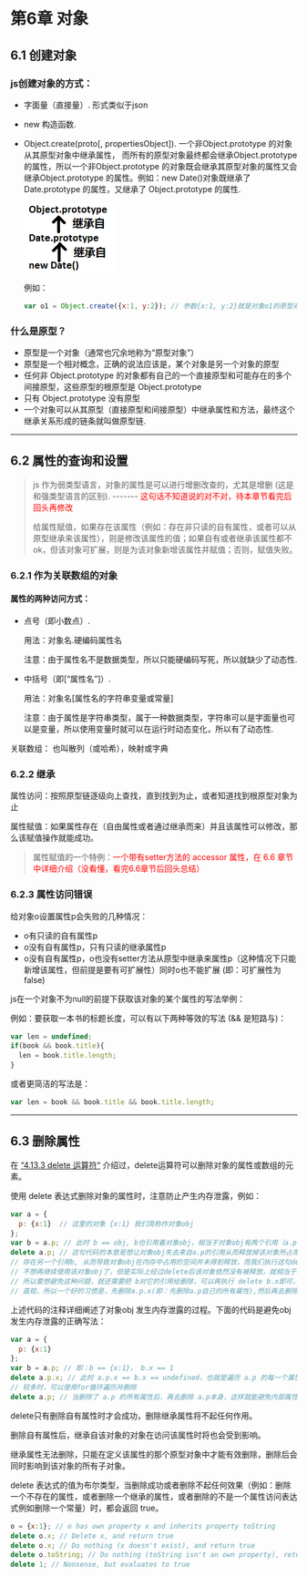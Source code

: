 # 第6章 对象

## 6.1 创建对象

### js创建对象的方式：

- 字面量（直接量）. 形式类似于json

- new 构造函数.

- Object.create(proto[, propertiesObject]). 一个非Object.prototype 的对象从其原型对象中继承属性， 而所有的原型对象最终都会继承Object.prototype 的属性，所以一个非Object.prototype 的对象既会继承其原型对象的属性又会继承Object.prototype 的属性。例如：new Date()对象既继承了 Date.prototype 的属性，又继承了 Object.prototype 的属性.

  ![](../img_jsDG/chapter6/example_prototype_property_inherit.png)

  例如：

  ```javascript
  var o1 = Object.create({x:1, y:2}); // 参数{x:1, y:2}就是对象o1的原型对象，o1继承了属性x和y
  ```




### 什么是原型？

- 原型是一个对象（通常也冗余地称为“原型对象”）
- 原型是一个相对概念，正确的说法应该是，某个对象是另一个对象的原型
- 任何非 Object.prototype 的对象都有自己的一个直接原型和可能存在的多个间接原型，这些原型的根原型是 Object.prototype
- 只有 Object.prototype 没有原型
- 一个对象可以从其原型（直接原型和间接原型）中继承属性和方法，最终这个继承关系形成的链条就叫做原型链.


---

## 6.2 属性的查询和设置

> js 作为弱类型语言，对象的属性是可以进行增删改查的，尤其是增删 (这是和强类型语言的区别). ------- <font color="red">这句话不知道说的对不对，待本章节看完后回头再修改</font>
>
> 给属性赋值，如果存在该属性（例如：存在非只读的自有属性，或者可以从原型继承来该属性），则是修改该属性的值；如果自有或者继承该属性都不ok，但该对象可扩展，则是为该对象新增该属性并赋值；否则，赋值失败。

### 6.2.1 作为关联数组的对象

#### 属性的两种访问方式：

- 点号（即小数点）.

  用法：对象名.硬编码属性名

  注意：由于属性名不是数据类型，所以只能硬编码写死，所以就缺少了动态性.

- 中括号（即[“属性名”]）.

  用法：对象名[属性名的字符串变量或常量]

  注意：由于属性是字符串类型，属于一种数据类型，字符串可以是字面量也可以是变量，所以使用变量时就可以在运行时动态变化，所以有了动态性.

关联数组： 也叫散列（或哈希），映射或字典

### 6.2.2 继承

属性访问：按照原型链逐级向上查找，直到找到为止，或者知道找到根原型对象为止

属性赋值：如果属性存在（自由属性或者通过继承而来）并且该属性可以修改，那么该赋值操作就能成功。

> 属性赋值的一个特例：<font color="red">一个带有setter方法的 accessor 属性，在 6.6 章节中详细介绍（没看懂，看完6.6章节后回头总结）</font>

### 6.2.3 属性访问错误

给对象o设置属性p会失败的几种情况：

- o有只读的自有属性p
- o没有自有属性p，只有只读的继承属性p
- o没有自有属性p，o也没有setter方法从原型中继承来属性p（这种情况下只能新增该属性，但前提是要有可扩展性）同时o也不能扩展 (即：可扩展性为false)

js在一个对象不为null的前提下获取该对象的某个属性的写法举例：

例如：要获取一本书的标题长度，可以有以下两种等效的写法 (&& 是短路与)：

```js
var len = undefined;
if(book && book.title){
  len = book.title.length;
}
```

或者更简洁的写法是： 

```js
var len = book && book.title && book.title.length;
```

---

## 6.3 删除属性

在 [“4.13.3  delete 运算符“](./jsDG_chapter4_表达式和运算符.md) 介绍过，delete运算符可以删除对象的属性或数组的元素。

使用 delete 表达式删除对象的属性时，注意防止产生内存泄露，例如：

```js
var a = {
  p: {x:1}  // 这里的对象 {x:1} 我们简称作对象obj
};
var b = a.p; // 此时 b == obj, b也引用着对象obj，相当于对象obj有两个引用（a.p 和 b）
delete a.p; // 这句代码的本意是想让对象obj失去来自a.p的引用从而释放掉该对象所占用的内存，但是由于它还
// 存在另一个引用b, 从而导致对象obj在内存中占用的空间并未得到释放，而我们执行这句delete代码的本意也是
// 不想再继续使用该对象obj了，但是实际上经过delete后该对象依然没有被释放，就相当于被泄露到内存中了。
// 所以要想避免这种问题，就还需要把 b对它的引用给删除，可以再执行 delete b.x即可，但是这种解决办法不够
// 直观，所以一个好的习惯是，先删除a.p.x(即：先删除a.p自己的所有属性),然后再去删除 a.p 本身。
```

上述代码的注释详细阐述了对象obj 发生内存泄露的过程。下面的代码是避免obj 发生内存泄露的正确写法：

```js
var a = {
  p: {x:1}
};
var b = a.p; // 即：b == {x:1}， b.x == 1
delete a.p.x; // 此时 a.p.x == b.x == undefined，也就是遍历 a.p 的每一个属性并依次删除，当内部属性
// 较多时，可以使用for循环遍历并删除
delete a.p; // 当删除了 a.p 的所有属性后，再去删除 a.p本身，这样就能避免内部属性所引用的对象的内存泄露
```

delete只有删除自有属性时才会成功，删除继承属性将不起任何作用。

删除自有属性后，继承自该对象的对象在访问该属性时将也会受到影响。

继承属性无法删除，只能在定义该属性的那个原型对象中才能有效删除，删除后会同时影响到该对象的所有子对象。

delete 表达式的值为布尔类型，当删除成功或者删除不起任何效果（例如：删除一个不存在的属性，或者删除一个继承的属性，或者删除的不是一个属性访问表达式例如删除一个常量）时，都会返回 true。

```javascript
o = {x:1}; // o has own property x and inherits property toString
delete o.x; // Delete x, and return true
delete o.x; // Do nothing (x doesn't exist), and return true
delete o.toString; // Do nothing (toString isn't an own property), return true
delete 1; // Nonsense, but evaluates to true
```





